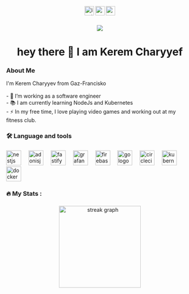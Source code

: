 <div align="center">
  <img src="https://img.shields.io/static/v1?message=Instagram&logo=instagram&label=&color=0077B5&logoColor=white&labelColor=&style=for-the-badge" height="25" alt="instagram logo"  />
  <img src="https://img.shields.io/static/v1?message=X&logo=X&label=&color=FF0000&logoColor=white&labelColor=&style=for-the-badge" height="25" alt="x logo"  />
  <img src="https://img.shields.io/static/v1?message=Gmail&logo=Gmail&label=&color=1DA1F2&logoColor=white&labelColor=&style=for-the-badge" height="25" alt="mail logo"  />
</div>

###

<div align="center">
  <img src="https://visitor-badge.laobi.icu/badge?page_id=keremcharyyev.keremcharyyev" id="visitorBadge" />
</div>

###

<h1 align="center">hey there 👋 I am Kerem Charyyef</h1>

###  About Me

<p align="left">I'm Kerem Charyyev from Gaz-Francisko<br><br>- 🔭 I’m working as a software engineer<br>- 📚 I am currently learning NodeJs and Kubernetes<br>- ⚡ In my free time, I love playing video games and working out at my fitness club.</p>

###

<h3 align="left">🛠 Language and tools</h3>

###

<div align="left">
  <img src="https://cdn.jsdelivr.net/gh/devicons/devicon/icons/nestjs/nestjs-original-wordmark.svg" height="40" alt="nestjs logo"  />
  <img width="12" />
  <img src="https://cdn.jsdelivr.net/gh/devicons/devicon/icons/adonisjs/adonisjs-original.svg" height="40" alt="adonisjs logo"  />
  <img width="12" />
  <img src="https://cdn.jsdelivr.net/gh/devicons/devicon/icons/fastify/fastify-plain-wordmark.svg" height="40" alt="fastify logo"  />
  <img width="12" />
  <img src="https://cdn.jsdelivr.net/gh/devicons/devicon/icons/grafana/grafana-plain-wordmark.svg" height="40" alt="grafana logo"  />
  <img width="12" />
  <img src="https://cdn.jsdelivr.net/gh/devicons/devicon/icons/firebase/firebase-plain-wordmark.svg" height="40" alt="firebase logo"  />
  <img width="12" />
  <img src="https://cdn.jsdelivr.net/gh/devicons/devicon/icons/go/go-original-wordmark.svg" height="40" alt="go logo"  />
  <img width="12" />
  <img src="https://cdn.jsdelivr.net/gh/devicons/devicon/icons/circleci/circleci-plain.svg" height="40" alt="circleci logo"  />
  <img width="12" />
  <img src="https://cdn.jsdelivr.net/gh/devicons/devicon/icons/kubernetes/kubernetes-plain.svg" height="40" alt="kubernetes logo"  />
  <img width="12" />
  <img src="https://cdn.jsdelivr.net/gh/devicons/devicon/icons/docker/docker-plain-wordmark.svg" height="40" alt="docker logo"  />
</div>

###

<h3 align="left">🔥   My Stats :</h3>

###

<div align="center">
  <img src="https://streak-stats.demolab.com?user=charyyef&locale=en&mode=daily&theme=dark&hide_border=false&border_radius=5&order=3" height="220" alt="streak graph" />
</div>
